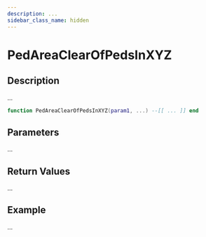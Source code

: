 ```yaml
---
description: ...
sidebar_class_name: hidden
---
```


# PedAreaClearOfPedsInXYZ

## Description

...

```lua
function PedAreaClearOfPedsInXYZ(param1, ...) --[[ ... ]] end
```

## Parameters

...

## Return Values

...

## Example

...

